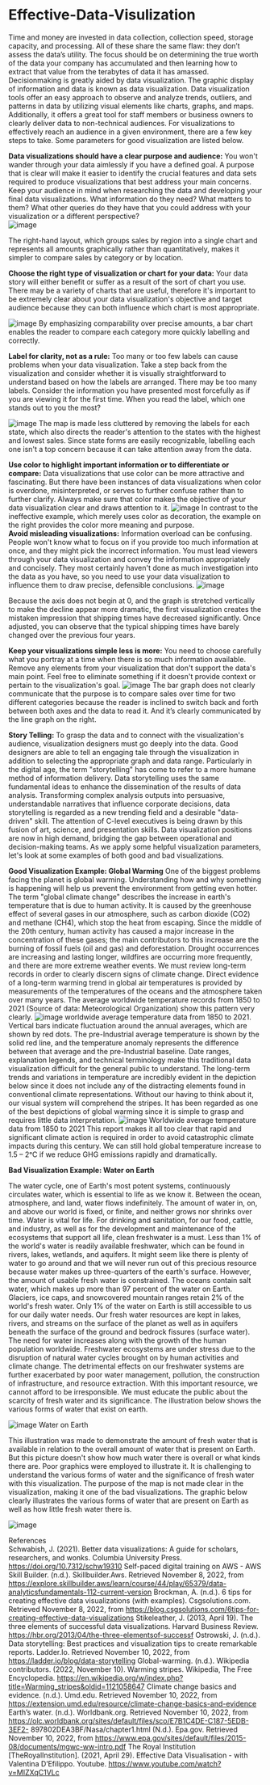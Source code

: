 # Effective-Data-Visulization
 Time and money are invested in data collection, collection speed, storage capacity, and processing. All of these share the same flaw: they don’t assess the data’s utility. The focus should be on determining the true worth of the data your company has accumulated and then learning how to extract that value from the terabytes of data it has amassed. Decisionmaking is greatly aided by data visualization. 
The graphic display of information and data is known as data visualization. Data visualization tools offer an easy approach to observe and analyze trends, outliers, and patterns in data by utilizing visual elements like charts, graphs, and maps. Additionally, it offers a great tool for staff members or business owners to clearly deliver data to non-technical audiences. 
For visualizations to effectively reach an audience in a given environment, there are a few key steps to take. Some parameters for good visualization are listed below. 

**Data visualizations should have a clear purpose and audience:** 
You won't wander through your data aimlessly if you have a defined goal. A purpose that is clear will make it easier to identify the crucial features and data sets required to produce visualizations that best address your main concerns. 
Keep your audience in mind when researching the data and developing your final data visualizations. What information do they need? What matters to them? What other queries do they have that you could address with your visualization or a different perspective?  
![image](https://user-images.githubusercontent.com/129209796/228330359-26e90390-418a-46ee-9652-4bccc2ba0a1a.png)

The right-hand layout, which groups sales by region into a single chart and represents all amounts graphically rather than quantitatively, makes it simpler to compare sales by category or by location.  

**Choose the right type of visualization or chart for your data:** 
Your data story will either benefit or suffer as a result of the sort of chart you use. There may be a variety of charts that are useful, therefore it's important to be extremely clear about your data visualization's objective and target audience because 
they can both influence which chart is most appropriate.

![image](https://user-images.githubusercontent.com/129209796/228330470-9595005b-78a7-4e20-b881-f23c00985124.png)
By emphasizing comparability over precise amounts, a bar chart enables the reader to compare each category more quickly labelling and correctly. 

**Label for clarity, not as a rule:** 
Too many or too few labels can cause problems when your data visualization. Take a step back from the visualization and consider whether it is visually straightforward to understand based on how the labels are arranged. There may be too many labels. Consider the information you have presented most forcefully as if you are viewing it for the first time. When you read the label, which one stands out to you the most?  


 ![image](https://user-images.githubusercontent.com/129209796/228330560-24463b4e-4e78-4c92-88b9-e3fbf227abe4.png)
The map is made less cluttered by removing the labels for each state, which also directs the reader's attention to the states with the highest and lowest sales. Since state forms are easily recognizable, labelling each one isn't a top concern because it can take attention away from the data.  

**Use color to highlight important information or to differentiate or compare:** 
Data visualizations that use color can be more attractive and fascinating. But there have been instances of data visualizations when color is overdone, misinterpreted, or serves to further confuse rather than to further clarify. Always make sure that color makes the objective of your data visualization clear and draws attention 
to it. 
![image](https://user-images.githubusercontent.com/129209796/228330691-545854c8-89a0-4940-9a69-0e948170e937.png)
In contrast to the ineffective example, which merely uses color as decoration, the example on the right provides the color more meaning and purpose.  
**Avoid misleading visualizations:** 
Information overload can be confusing. People won't know what to focus on if you provide too much information at once, and they might pick the incorrect information. You must lead viewers through your data visualization and convey the information appropriately and concisely. They most certainly haven't done as much investigation into the data as you have, so you need to use your data visualization to influence them to draw precise, defensible conclusions. 
![image](https://user-images.githubusercontent.com/129209796/228330780-83d09996-c1fc-4294-9f12-15b82c3a96e8.png)

Because the axis does not begin at 0, and the graph is stretched vertically to make the decline appear more dramatic, the first visualization creates the mistaken impression that shipping times have decreased significantly. Once adjusted, you can observe that the typical shipping times have barely changed over the previous four years.  

**Keep your visualizations simple less is more:**
You need to choose carefully what you portray at a time when there is so much information available. Remove any elements from your visualization that don't support the data's main point. Feel free to eliminate something if it doesn't provide context or pertain to the visualization's goal. 
![image](https://user-images.githubusercontent.com/129209796/228330870-3baeec78-2b78-4c8f-9694-2771a72fba78.png)
The bar graph does not clearly communicate that the purpose is to compare sales over time for two different categories because the reader is inclined to switch back and forth between both axes and the data to read it. And it’s clearly communicated by the line graph on the right. 

**Story Telling:**
To grasp the data and to connect with the visualization's audience, visualization designers must go deeply into the data. Good designers are able to tell an engaging tale through the visualization in addition to selecting the appropriate graph and data range. 
Particularly in the digital age, the term "storytelling" has come to refer to a more humane method of information delivery. Data storytelling uses the same fundamental ideas to enhance the dissemination of the results of data analysis. Transforming complex analysis outputs into persuasive, understandable narratives that influence corporate decisions, data storytelling is regarded as a new trending field and a desirable "data-driven" skill. The attention of C-level executives is being drawn by this fusion of art, science, and presentation skills. Data visualization positions are now in high demand, bridging the gap between operational and decision-making teams. 
As we apply some helpful visualization parameters, let's look at some examples of both good and bad visualizations. 

**Good Visualization Example: Global Warming**
One of the biggest problems facing the planet is global warming. Understanding how and why something is happening will help us prevent the environment from getting even hotter. 
The term "global climate change" describes the increase in earth's temperature that is due to human activity. It is caused by the greenhouse effect of several gases in our atmosphere, such as carbon dioxide (CO2) and methane (CH4), which stop the heat from escaping. Since the middle of the 20th century, human activity has caused a major increase in the concentration of these gases; the main contributors to this increase are the burning of fossil fuels (oil and gas) and deforestation. Drought occurrences are increasing and lasting longer, wildfires are occurring more frequently, and there are more extreme weather events. 
We must review long-term records in order to clearly discern signs of climate change. Direct evidence of a long-term warming trend in global air temperatures is provided by measurements of the temperatures of the oceans and the atmosphere taken over many years. 
The average worldwide temperature records from 1850 to 2021 (Source of data: 
Meteorological Organization) show this pattern very clearly. 
![image](https://user-images.githubusercontent.com/129209796/228330978-e1d64637-70c8-4c15-9740-ac73a30a572c.png)
worldwide average temperature data from 1850 to 2021. Vertical bars indicate fluctuation around the annual averages, which are shown by red dots. The pre-Industrial average temperature is shown by the solid red line, and the temperature anomaly represents the difference between that average and the pre-Industrial baseline. 
Date ranges, explanation legends, and technical terminology make this traditional data visualization difficult for the general public to understand. The long-term trends and variations in temperature are incredibly evident in the depiction below since it does not include any of the distracting elements found in conventional climate representations. Without our having to think about it, our visual system will comprehend the stripes. It has been regarded as one of the best depictions of global warming since it is simple to grasp and requires little data interpretation. 
![image](https://user-images.githubusercontent.com/129209796/228331061-dc53ffaa-0966-4164-aac6-170635d44d81.png)
Worldwide average temperature data from 1850 to 2021 
This report makes it all too clear that rapid and significant climate action is required in order to avoid catastrophic climate impacts during this century. We can still hold global temperature increase to 1.5 – 2ᵒC if we reduce GHG emissions rapidly and dramatically. 

**Bad Visualization Example: Water on Earth**

The water cycle, one of Earth's most potent systems, continuously circulates water, which is essential to life as we know it. Between the ocean, atmosphere, and land, water flows indefinitely. The amount of water in, on, and above our world is fixed, or finite, and neither grows nor shrinks over time. 
Water is vital for life. For drinking and sanitation, for our food, cattle, and industry, as well as for the development and maintenance of the ecosystems that support all life, clean freshwater is a must. Less than 1% of the world's water is readily available freshwater, which can be found in rivers, lakes, wetlands, and aquifers. 
It might seem like there is plenty of water to go around and that we will never run out of this precious resource because water makes up three-quarters of the earth's surface. However, the amount of usable fresh water is constrained. The oceans contain salt water, which makes up more than 97 percent of the water on Earth. Glaciers, ice caps, and snowcovered mountain ranges retain 2% of the world's fresh water. Only 1% of the water on Earth is still accessible to us for our daily water needs. Our fresh water resources are kept in lakes, rivers, and streams on the surface of the planet as well as in aquifers beneath the surface of the ground and bedrock fissures (surface water). 
The need for water increases along with the growth of the human population worldwide. Freshwater ecosystems are under stress due to the disruption of natural water cycles brought on by human activities and climate change. The detrimental effects on our freshwater systems are further exacerbated by poor water management, pollution, the construction of infrastructure, and resource extraction. With this important resource, we cannot afford to be irresponsible. 
We must educate the public about the scarcity of fresh water and its significance. The illustration below shows the various forms of water that exist on earth. 


![image](https://user-images.githubusercontent.com/129209796/228331152-887d3177-14d4-423d-8447-ef081b1abc4d.png)
Water on Earth 

This illustration was made to demonstrate the amount of fresh water that is available in relation to the overall amount of water that is present on Earth. But this picture doesn't show how much water there is overall or what kinds there are. Poor graphics were employed to illustrate it. It is challenging to understand the various forms of water and the significance of fresh water with this visualization. The purpose of the map is not made clear in the visualization, making it one of the bad visualizations. The graphic below clearly illustrates the various forms of water that are present on Earth as well as how little fresh water there is.

 ![image](https://user-images.githubusercontent.com/129209796/228331251-72408301-c43f-49f7-b2ee-f09e2cb6b165.png)



References        
Schwabish, J. (2021). Better data visualizations: A guide for scholars, researchers, and wonks. Columbia University Press. https://doi.org/10.7312/schw19310 
Self-paced digital training on AWS - AWS Skill Builder. (n.d.). Skillbuilder.Aws. Retrieved November 8, 2022, from https://explore.skillbuilder.aws/learn/course/44/play/65379/data-analyticsfundamentals-112-current-version 
Brockman, A. (n.d.). 6 tips for creating effective data visualizations (with examples). Csgsolutions.com. Retrieved November 8, 2022, from https://blog.csgsolutions.com/6tips-for-creating-effective-data-visualizations 
Stikeleather, J. (2013, April 19). The three elements of successful data visualizations. Harvard Business Review. https://hbr.org/2013/04/the-three-elementsof-successf 
Ostrowski, J. (n.d.). Data storytelling: Best practices and visualization tips to create remarkable reports. Ladder.Io. Retrieved November 10, 2022, from https://ladder.io/blog/data-storytelling 
Global-warming. (n.d.). 
Wikipedia contributors. (2022, November 10). Warming stripes. Wikipedia, The Free 
Encyclopedia. 
https://en.wikipedia.org/w/index.php?title=Warming_stripes&oldid=1121058647 
Climate change basics and evidence. (n.d.). Umd.edu. Retrieved November 10, 2022, from https://extension.umd.edu/resource/climate-change-basics-and-evidence 
Earth’s water. (n.d.). Worldbank.org. Retrieved November 10, 2022, from https://olc.worldbank.org/sites/default/files/sco/E7B1C4DE-C187-5EDB-3EF2-
897802DEA3BF/Nasa/chapter1.html 
(N.d.). Epa.gov. Retrieved November 10, 2022, from https://www.epa.gov/sites/default/files/2015-08/documents/mgwc-ww-intro.pdf 
The Royal Institution [TheRoyalInstitution]. (2021, April 29). Effective Data Visualisation - with Valentina D’Efilippo. Youtube. https://www.youtube.com/watch?v=MIZXqC1VLc 
 
 
 
 




